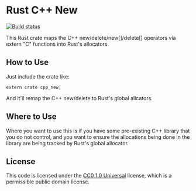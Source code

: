 # Rust C++ New

[![Build status](https://api.travis-ci.org/repositories/sheredom/rust_cpp_new.svg)](https://travis-ci.org/sheredom/rust_cpp_new)

This Rust crate maps the C++ new/delete/new[]/delete[] operators via extern "C"
functions into Rust's allocators.

## How to Use

Just include the crate like:

```
extern crate cpp_new;
```

And it'll remap the C++ new/delete to Rust's global allcators.

## Where to Use

Where you want to use this is if you have some pre-existing C++ library that you
do not control, and you want to ensure the allocations being done in the library
are being tracked by Rust's global allocator.

## License

This code is licensed under the
[CC0 1.0 Universal](https://creativecommons.org/publicdomain/zero/1.0/) license,
which is a permissible public domain license.
